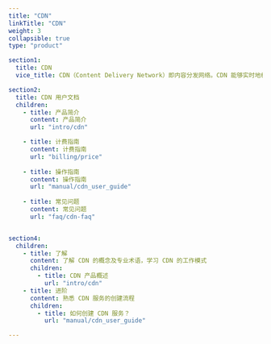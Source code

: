 ```yaml
---
title: "CDN"
linkTitle: "CDN"
weight: 3
collapsible: true
type: "product"

section1:
  title: CDN
  vice_title: CDN（Content Delivery Network）即内容分发网络。CDN 能够实时地根据网络流量和各节点负载状况以及节点到用户的距离和响应时间等综合因素，将用户的请求重新导向离用户最近的服务节点上，从而使用户可就近取得所需内容，解决 Internet 网络拥挤的状况，提高用户访问网站的响应速度。

section2:
  title: CDN 用户文档
  children:
    - title: 产品简介
      content: 产品简介
      url: "intro/cdn"

    - title: 计费指南
      content: 计费指南
      url: "billing/price"
      
    - title: 操作指南
      content: 操作指南
      url: "manual/cdn_user_guide"
      
    - title: 常见问题
      content: 常见问题
      url: "faq/cdn-faq"


section4:
  children:
    - title: 了解
      content: 了解 CDN 的概念及专业术语，学习 CDN 的工作模式
      children:
        - title: CDN 产品概述
          url: "intro/cdn"
    - title: 进阶
      content: 熟悉 CDN 服务的创建流程
      children:
        - title: 如何创建 CDN 服务？
          url: "manual/cdn_user_guide"

---
```


